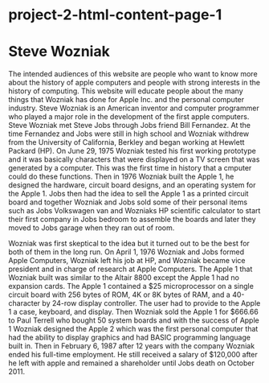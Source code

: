 project-2-html-content-page-1
=============================

<!doctype HTML>
<html>
<head>
	<title>project 2 content page</title>
</head>
<h1>Steve Wozniak</h1>
<body>
                  <p> The intended audiences of this website are people who want to know more about the history of apple computers and people with strong interests in the history of computing. This website will educate people about the many things that Wozniak
has done for Apple Inc. and the personal computer industry. Steve Wozniak is an American inventor and computer programmer who played a major role in the development of the first apple computers.
Steve Wozniak met Steve Jobs through Jobs friend Bill Fernandez. At the
time Fernandez and Jobs were still in high school and Wozniak withdrew
from the University of California, Berkley and began working at Hewlett
Packard (HP). On June 29, 1975 Wozniak tested his first working
prototype and it was basically characters that were displayed on a TV
screen that was generated by a computer. This was the first time in
history that a cmputer could do these functions. Then in 1976 Wozniak
built the Apple 1, he designed the hardware, circuit board designs, and
an operating system for the Apple 1. Jobs then had the idea to sell the
Apple 1 as a printed circuit board and together Wozniak and Jobs sold
some of their personal items such as Jobs Volkswagen van and Wozniaks
HP scientific calculator to start their first company in Jobs bedroom
to assemble the boards and later they moved to Jobs garage when they
ran out of room.</p> 
<p>	Wozniak was first skeptical to the idea but it turned
out to be the best for both of them in the long run. On April 1, 1976
Wozniak and Jobs formed Apple Computers, Wozniak left his job at HP,
and Wozniak became vice president and in charge of research at Apple
Computers. The Apple 1 that Wozniak built was similar to the Altair 8800
except the Apple 1 had no expansion cards. The Apple 1
contained a $25 microprocessor on a single circuit board with
256 bytes of ROM, 4K or 8K bytes of RAM, and a 40-character by
24-row display controller. The user had to provide to the Apple
1 a case, keyboard, and display. Then Wozniak sold the Apple 1
for $666.66 to Paul Terrell who bought 50 system boards and
with the success of Apple 1 Wozniak designed the Apple 2 which
was the first personal computer that had the ability to display
graphics and had BASIC programming language built in. Then in
February 6, 1987 after 12 years with the company Wozniak ended
his full-time employment. He still received a salary of
$120,000 after he left with apple and remained a shareholder
until Jobs death on October 2011.</p>
</body>
</html>

